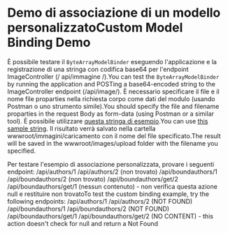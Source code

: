 # <a name="custom-model-binding-demo"></a><span data-ttu-id="74792-101">Demo di associazione di un modello personalizzato</span><span class="sxs-lookup"><span data-stu-id="74792-101">Custom Model Binding Demo</span></span>

<span data-ttu-id="74792-102">È possibile testare il `ByteArrayModelBinder` eseguendo l'applicazione e la registrazione di una stringa con codifica base64 per l'endpoint ImageController (/ api/immagine /).</span><span class="sxs-lookup"><span data-stu-id="74792-102">You can test the `ByteArrayModelBinder` by running the application and POSTing a base64-encoded string to the ImageController endpoint (/api/image/).</span></span> <span data-ttu-id="74792-103">È necessario specificare il file e il nome file proparties nella richiesta corpo come dati del modulo (usando Postman o uno strumento simile).</span><span class="sxs-lookup"><span data-stu-id="74792-103">You should specify the file and filename proparties in the request Body as form-data (using Postman or a similar tool).</span></span> <span data-ttu-id="74792-104">È possibile utilizzare [questa stringa di esempio](Base64String.txt).</span><span class="sxs-lookup"><span data-stu-id="74792-104">You can use [this sample string](Base64String.txt).</span></span> <span data-ttu-id="74792-105">Il risultato verrà salvato nella cartella wwwroot/immagini/caricamento con il nome del file specificato.</span><span class="sxs-lookup"><span data-stu-id="74792-105">The result will be saved in the wwwroot/images/upload folder with the filename you specified.</span></span>

<span data-ttu-id="74792-106">Per testare l'esempio di associazione personalizzata, provare i seguenti endpoint: /api/authors/1 /api/authors/2 (non trovato) /api/boundauthors/1 /api/boundauthors/2 (non trovato) /api/boundauthors/get/2 /api/boundauthors/get/1 (nessun contenuto) - non verifica questa azione null e restituire non trovato</span><span class="sxs-lookup"><span data-stu-id="74792-106">To test the custom binding example, try the following endpoints: /api/authors/1 /api/authors/2 (NOT FOUND) /api/boundauthors/1 /api/boundauthors/2 (NOT FOUND) /api/boundauthors/get/1 /api/boundauthors/get/2 (NO CONTENT) - this action doesn't check for null and return a Not Found</span></span>
